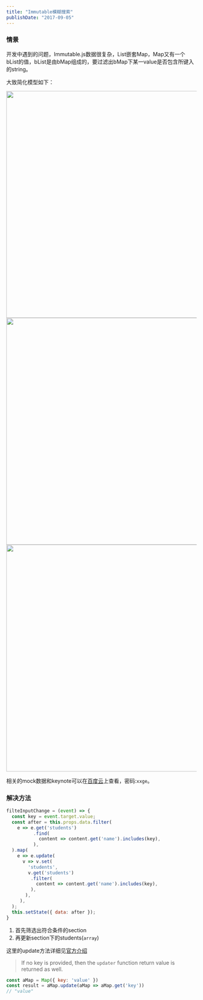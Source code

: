 ```yaml
---
title: "Immutable模糊搜索"
publishDate: "2017-09-05"
---
```


### 情景

开发中遇到的问题，Immutable.js数据很复杂，List嵌套Map，Map又有一个bList的值，bList是由bMap组成的，要过滤出bMap下某一value是否包含所键入的string。

大致简化模型如下：

<img src="https://raw.githubusercontent.com/FaiChou/faichou.github.io/master/img/qiniu/markdown/1504593772808.png" width="600"/>



<img src="https://raw.githubusercontent.com/FaiChou/faichou.github.io/master/img/qiniu/markdown/1504593812214.png" width="600"/>

<img src="https://raw.githubusercontent.com/FaiChou/faichou.github.io/master/img/qiniu/markdown/1504593309640.png" width="600"/>



相关的mock数据和keynote可以在[百度云](https://pan.baidu.com/s/1c2xqd8G)上查看，密码:`xxge`。



### 解决方法



```javascript
filteInputChange = (event) => {
  const key = event.target.value;
  const after = this.props.data.filter(
    e => e.get('students')
          .find(
            content => content.get('name').includes(key),
          ),
  ).map(
    e => e.update(
      v => v.set(
        'students',
        v.get('students')
         .filter(
           content => content.get('name').includes(key),
         ),
       ),
     ),
  );
  this.setState({ data: after });
}
```



1. 首先筛选出符合条件的section
2. 再更新section下的students(`array`)



这里的update方法详细见[官方介绍](https://facebook.github.io/immutable-js/docs/#/Map/update)

> If no key is provided, then the `updater` function return value is returned as well.

```javascript
const aMap = Map({ key: 'value' })
const result = aMap.update(aMap => aMap.get('key'))
// "value"
```

